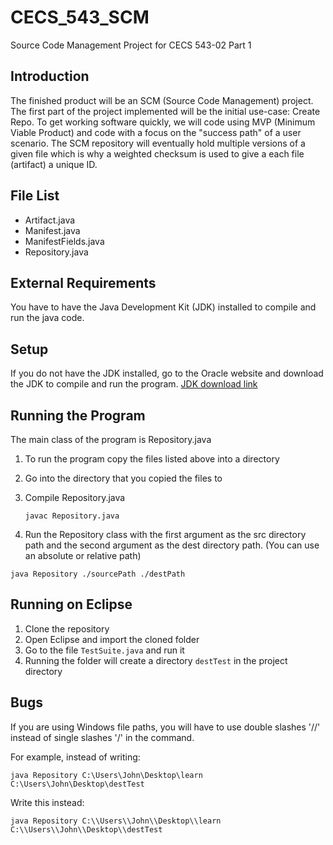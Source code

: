 
# CECS_543_SCM
Source Code Management Project for CECS 543-02
Part 1

## Introduction

The finished product will be an SCM (Source Code Management) project. The first part of the project implemented will be the initial use-case: Create Repo. To get working software quickly, we will code using MVP (Minimum Viable Product) and code with a focus on the "success path" of a user scenario. The SCM repository will eventually hold multiple versions of a given file which is why a weighted checksum is used to give a each file (artifact) a unique ID. 


## File List
* Artifact.java
* Manifest.java
* ManifestFields.java
* Repository.java

## External Requirements
You have to have the Java Development Kit (JDK) installed to compile and run the java code.

## Setup
If you do not have the JDK installed, go to the Oracle website and download the JDK to compile and run the program.
[JDK download link](http://www.oracle.com/technetwork/java/javase/downloads/index.html)

## Running the Program
The main class of the program is Repository.java

1. To run the program copy the files listed above into a directory
2. Go into the directory that you copied the files to
3. Compile Repository.java

   ```
   javac Repository.java
   ```
4. Run the Repository class with the first argument as the src directory path and the second argument as the dest directory path. (You can use an absolute or relative path)
  ```
  java Repository ./sourcePath ./destPath
  ```
## Running on Eclipse

1. Clone the repository
2. Open Eclipse and import the cloned folder
3. Go to the file `TestSuite.java` and run it
4. Running the folder will create a directory `destTest` in the project directory

## Bugs
If you are using Windows file paths, you will have to use double slashes '//' instead of single slashes '/' in the command.

For example, instead of writing:
```
java Repository C:\Users\John\Desktop\learn C:\Users\John\Desktop\destTest
```

Write this instead:
```
java Repository C:\\Users\\John\\Desktop\\learn C:\\Users\\John\\Desktop\\destTest
```
